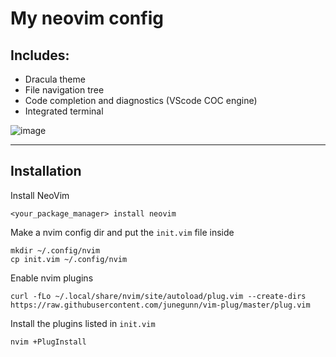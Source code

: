 # My neovim config

## Includes:
 - Dracula theme
 - File navigation tree
 - Code completion and diagnostics (VScode COC engine)
 - Integrated terminal

![image](https://user-images.githubusercontent.com/75375838/178107994-784b6786-43e9-4630-8391-fbc4c324f588.png)


-----

## Installation

Install NeoVim
```
<your_package_manager> install neovim
```

Make a nvim config dir and put the `init.vim` file inside
```
mkdir ~/.config/nvim
cp init.vim ~/.config/nvim
```
Enable nvim plugins
```
curl -fLo ~/.local/share/nvim/site/autoload/plug.vim --create-dirs https://raw.githubusercontent.com/junegunn/vim-plug/master/plug.vim
```
Install the plugins listed in `init.vim`
```
nvim +PlugInstall
```
